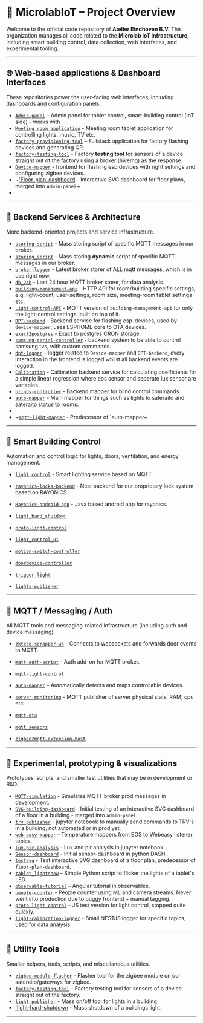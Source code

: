 # 🏢 MicrolabIoT – Project Overview

Welcome to the official code repository of **Atelier Eindhoven B.V.** This organization manages all code related to the **Microlab IoT infrastructure**, including smart building control, data collection, web interfaces, and experimental tooling.

---

## 🌐 Web-based applications & Dashboard Interfaces

These repositories power the user-facing web interfaces, including dashboards and configuration panels.
- [`Admin-panel`](https://github.com/MicrolabIoT/TabletAdminSPA) – Admin panel for tablet control, smart-building control (IoT side) - works with 
- [`Meeting room application`](https://github.com/MicrolabIoT/TabletSPA) - Meeting room tablet application for controlling lights, music, TV etc.
- [`factory-provisioning-tool`](https://github.com/MicrolabIoT/factory-provisiong-tool) – Fullstack application for factory flashing devices and generating QR.
- [`factory-testing-tool`](https://github.com/MicrolabIoT/factory-testing-tool) - Factory **testing tool** for sensors of a device straight out of the factory using a broker (hivemq) as the response.
- [`Device-mapper`](https://github.com/MicrolabIoT/zigbee-helper-tool) - frontend for flashing esp devices with right settings and configuring zigbee devices.
- ~['Floor-plan-dashboard](https://github.com/MicrolabIoT/Floor-plan-dashboard) - Interactive SVG dashboard for floor plans, merged into `Admin-panel`~
- 

---

## 🔧 Backend Services & Architecture

More backend-oriented projects and service infrastructure.

- [`storing-script`](https://github.com/MicrolabIoT/storing-script) - Mass storing script of specific MQTT messages in our broker.
- [`storing_script`](https://github.com/MicrolabIoT/storing_script) - Mass storing **dynamic** script of specific MQTT messages in our broker.
- [`broker-logger`](https://github.com/MicrolabIoT/broker-logger) - Latest broker storer of ALL mqtt messages, which is in use right now.
- [`db_24h`](https://github.com/MicrolabIoT/db_24h) - Last 24 hour MQTT broker storer, for data analysis.
- [`building-management-api`](https://github.com/MicrolabIoT/TabletAPI) - HTTP API for room/building specific settings, e.g. light-count, user-settings, room size, meeting-room tablet settings etc.
- [`Light-control-API`](https://github.com/MicrolabIoT/light_control_MQTT_API) - MQTT version of `building-management-api` for only the light-control settings, built on top of it.
- [`DPT-backend`](https://github.com/MicrolabIoT/microlab-dpt-PROD) - Backend service for flashing esp-devices, used by `device-mapper`, uses ESPHOME core to OTA devices.
- [`exact2postgres`](https://github.com/MicrolabIoT/exact_to_postgres) - Exact to postgres CRON storage.
- [`samsung-serial-controller`](https://github.com/MicrolabIoT/samsung-tv-serial-controller) - backend system to be able to control samsung tvs, with custom commands.
- [`dpt-logger`](https://github.com/MicrolabIoT/dpt-logger) - logger related to `Device-mapper` and `DPT-backend`, every interaction in the frontend is logged whilst all backend events are logged.
- [`Calibration`](https://github.com/MicrolabIoT/Calibration) - Calibration backend service for calculating coefficients for a simple linear regression where eos sensor and seperate lux sensor are variables.
- [`blinds-controller`](https://github.com/MicrolabIoT/blinds-controller) - Backend mapper for blind control commands.
- [`auto-mapper`](https://github.com/MicrolabIoT/auto-mapper) - Main mapper for things such as lights to sateraito and sateraito status to rooms.
- 
- ~[`mqtt-light-mapper`](https://github.com/MicrolabIoT/mqtt-light-mapper) - Predecessor of `auto-mapper~  
---

## 🏢 Smart Building Control

Automation and control logic for lights, doors, ventilation, and energy management.

- [`light_control`](https://github.com/MicrolabIoT/light_control_4) - Smart lighting service based on MQTT
- [`rayonics-locks-backend`](https://github.com/MicrolabIoT/rayonics-locks-backend`) - Nest backend for our proprietary lock system based on RAYONICS.
- [`Rayonics-android-app`](https://github.com/MicrolabIoT/rayonics-android-app) - Java based android app for rayonics.


- [`light_hard_shutdown`](https://github.com/MicrolabIoT/Light_hard_shutdown)
- [`proto-light-control`](https://github.com/MicrolabIoT/proto-light-control)
- [`light_control_ui`](https://github.com/MicrolabIoT/light_control_ui)
- [`motion-switch-controller`](https://github.com/MicrolabIoT/motion-switch-controller)
- [`doordevice-controller`](https://github.com/MicrolabIoT/doordevice-controller)
- [`trigger-light`](https://github.com/MicrolabIoT/trigger-light)
- [`lights-publisher`](https://github.com/MicrolabIoT/lights-publisher)

---

## 📡 MQTT / Messaging / Auth

All MQTT tools and messaging-related infrastructure (including auth and device messaging).

- [`zkteco-scrapper-ws`](https://github.com/MicrolabIoT/zkteco-scrapper-ws) - Connects to websockets and forwards door events to MQTT.
- [`mqtt-auth-script`](https://github.com/MicrolabIoT/mqtt-auth-script) - Auth add-on for MQTT broker.
- [`mqtt-light-control`](https://github.com/MicrolabIoT/mqtt-light-control)
- [`auto-mapper`](https://github.com/MicrolabIoT/auto-mapper) – Automatically detects and maps controllable devices.
- [`server-monitoring`](https://github.com/MicrolabIoT/server-monitoring) - MQTT publisher of server physical stats, RAM, cpu etc.


- [`mqtt-ota`](https://github.com/MicrolabIoT/mqtt-ota)
- [`mqtt_sensors`](https://github.com/MicrolabIoT/mqtt_sensors)
- [`zigbee2mqtt-extension-host`](https://github.com/MicrolabIoT/zigbee2mqtt-extension-host)

---

## 🧠 Experimental, prototyping & visualizations

Prototypes, scripts, and smaller test utilities that may be in development or R&D.

- [`MQTT-simulation`](https://github.com/MicrolabIoT/MQTT-Sim-Tool) - Simulates MQTT broker prod messages in development.
- [`SVG-building-dashboard`](https://github.com/MicrolabIoT/Floor-plan-dashboard) - Initial testing of an interactive SVG dashboard of a floor in a building - merged into `admin-panel`.
- [`trv publisher`](https://github.com/MicrolabIoT/trv-publisher) - jupyter notebook to manually send commands to TRV's in a building, not automated or in prod yet.
- [`web-easy-mapper`](https://github.com/MicrolabIoT/webeasy-mapper) - Temperature mappers from EOS to Webeasy listener topics.
- [`lux-pir-analysis`](https://github.com/MicrolabIoT/rb-lux-and-pir-analysis) - Lux and pir analysis in jupyter notebook
- [`Sensor-dashboard`](https://github.com/MicrolabIoT/Dashboard_sensors) - Initial sensor-dashboard in python DASH.
- [`testsvg`](https://github.com/MicrolabIoT/testsvg) - Test interactive SVG dashboard of a floor plan, predecessor of `floor-plan-dashboard`.
- [`tablet_lightshow`](https://github.com/MicrolabIoT/Tablet_lightshow) – Simple Python script to flicker the lights of a tablet's LED.
- [`observable-tutorial`](https://github.com/MicrolabIoT/observable-tutorial) – Angular tutorial in observables.
- [`people-counter`](https://github.com/MicrolabIoT/peopleCounter) - People counter using ML and camera streams. Never went into production due to buggy frontend + manual tagging.
- [`proto-light-control`](https://github.com/MicrolabIoT/proto-light-control) - JS test version for light control, stopped quite quickly.
- [`light-calibration-logger`](https://github.com/MicrolabIoT/light-calibration-logger) - Small NESTJS logger for specific topics, used for data analysis
  

---

## 🧰 Utility Tools

Smaller helpers, tools, scripts, and miscellaneous utilities.

- [`zigbee-module-flasher`](https://github.com/MicrolabIoT/zigbee-module-flasher) - Flasher tool for the zigbee module on our sateraito/gateways for zigbee.
- [`factory-testing-tool`](https://github.com/MicrolabIoT/factory-testing-tool) - Factory testing tool for sensors of a device straight out of the factory.
- [`light-publisher`](https://github.com/MicrolabIoT/lights-publisher) - Mass on/off tool for lights in a building
- [`light-hard-shutdown](https://github.com/MicrolabIoT/Light_hard_shutdown) - Mass shutdown of a buildings light.


---
